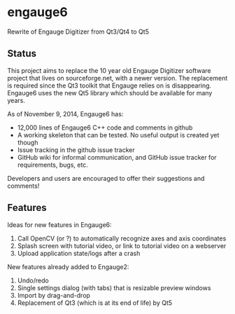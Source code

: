 engauge6
========

Rewrite of Engauge Digitizer from Qt3/Qt4 to Qt5

Status
------
This project aims to replace the 10 year old Engauge Digitizer software project that lives on sourceforge.net, with a newer version. The replacement is required since the Qt3 toolkit that Engauge relies on is disappearing. Engauge6 uses the new Qt5 library which should be available for many years.

As of November 9, 2014, Engauge6 has:
* 12,000 lines of Engauge6 C++ code and comments in github
* A working skeleton that can be tested. No useful output is created yet though
* Issue tracking in the github issue tracker
* GitHub wiki for informal communication, and GitHub issue tracker for requirements, bugs, etc.

Developers and users are encouraged to offer their suggestions and comments!

Features
--------
Ideas for new features in Engauge6:

1. Call OpenCV (or ?) to automatically recognize axes and axis coordinates
2. Splash screen with tutorial video, or link to tutorial video on a webserver
3. Upload application state/logs after a crash

New features already added to Engauge2:

1. Undo/redo
2. Single settings dialog (with tabs) that is resizable preview windows
3. Import by drag-and-drop
4. Replacement of Qt3 (which is at its end of life) by Qt5
